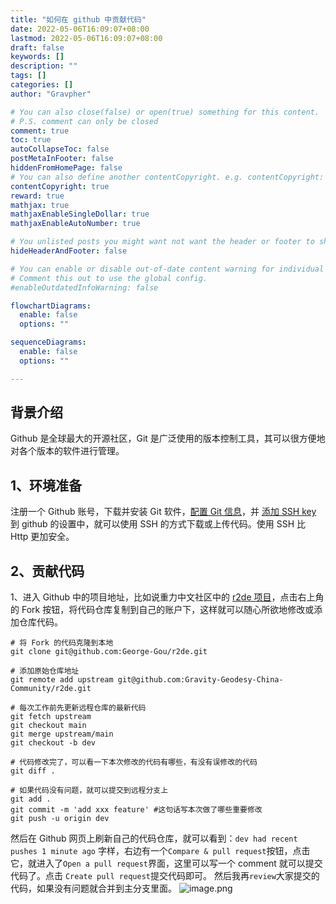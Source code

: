 ```yaml
---
title: "如何在 github 中贡献代码"
date: 2022-05-06T16:09:07+08:00
lastmod: 2022-05-06T16:09:07+08:00
draft: false
keywords: []
description: ""
tags: []
categories: []
author: "Gravpher"

# You can also close(false) or open(true) something for this content.
# P.S. comment can only be closed
comment: true
toc: true
autoCollapseToc: false
postMetaInFooter: false
hiddenFromHomePage: false
# You can also define another contentCopyright. e.g. contentCopyright: "This is another copyright."
contentCopyright: true
reward: true
mathjax: true
mathjaxEnableSingleDollar: true
mathjaxEnableAutoNumber: true

# You unlisted posts you might want not want the header or footer to show
hideHeaderAndFooter: false

# You can enable or disable out-of-date content warning for individual post.
# Comment this out to use the global config.
#enableOutdatedInfoWarning: false

flowchartDiagrams:
  enable: false
  options: ""

sequenceDiagrams: 
  enable: false
  options: ""

---
```

## 背景介绍

  Github 是全球最大的开源社区，Git 是广泛使用的版本控制工具，其可以很方便地对各个版本的软件进行管理。
<!--more-->
## 1、环境准备

注册一个 Github 账号，下载并安装 Git 软件，[配置 Git 信息](https://blog.csdn.net/qq_38977566/article/details/118076502)，并 [添加 SSH key](https://blog.csdn.net/qq_37294163/article/details/103099424) 到 github 的设置中，就可以使用 SSH 的方式下载或上传代码。使用 SSH 比 Http 更加安全。

## 2、贡献代码

1、进入 Github 中的项目地址，比如说重力中文社区中的 [r2de 项目](https://github.com/Gravity-Geodesy-China-Community/r2de)，点击右上角的 Fork 按钮，将代码仓库复制到自己的账户下，这样就可以随心所欲地修改或添加仓库代码。

``` shell
# 将 Fork 的代码克隆到本地
git clone git@github.com:George-Gou/r2de.git

# 添加原始仓库地址
git remote add upstream git@github.com:Gravity-Geodesy-China-Community/r2de.git

# 每次工作前先更新远程仓库的最新代码
git fetch upstream
git checkout main
git merge upstream/main
git checkout -b dev

# 代码修改完了，可以看一下本次修改的代码有哪些，有没有误修改的代码
git diff .

# 如果代码没有问题，就可以提交到远程分支上
git add .
git commit -m 'add xxx feature' #这句话写本次做了哪些重要修改
git push -u origin dev
```
然后在 Github 网页上刷新自己的代码仓库，就可以看到：`dev had recent pushes 1 minute ago` 字样，右边有一个`Compare & pull request`按钮，点击它，就进入了`Open a pull request`界面，这里可以写一个 comment 就可以提交代码了。点击 `Create pull request`提交代码即可。
然后我再`review`大家提交的代码，如果没有问题就合并到主分支里面。
![image.png](https://cdn.jsdelivr.net/gh/George-Gou/PictureBed@master/2022/github_pull_request.png)